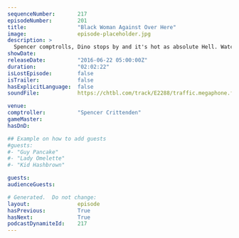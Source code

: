 ```yaml
---
sequenceNumber:       217
episodeNumber:        201
title:                "Black Woman Against Over Here"
image:                episode-placeholder.jpg
description: >
  Spencer comptrolls, Dino stops by and it's hot as absolute Hell. Watch the video at harmontown.com/live! Become a member and help grow the show! This episode is brought to you by Fullscreen–-get your free one-month trial at fullscreen.com/harmontown!
showDate:             
releaseDate:          "2016-06-22 05:00:00Z"
duration:             "02:02:22"
isLostEpisode:        false
isTrailer:            false
hasExplicitLanguage:  false
soundFile:            https://chtbl.com/track/E2288/traffic.megaphone.fm/STA6654036124.mp3?updated=1560193507

venue:                
comptroller:          "Spencer Crittenden"
gameMaster:           
hasDnD:               

## Example on how to add guests
#guests:
#- "Guy Pancake"
#- "Lady Omelette"
#- "Kid Hashbrown"

guests:
audienceGuests:

# Generated.  Do not change:
layout:               episode
hasPrevious:          True
hasNext:              True
podcastDynamiteId:    217
---
```

